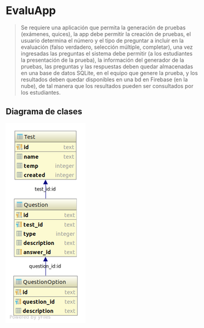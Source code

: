 # EvaluApp

> Se requiere una aplicación que permita la generación de pruebas (exámenes, quices), la app debe permitir la creación de pruebas, el usuario determina el número y el tipo de preguntar a incluir en la evaluación (falso verdadero, selección múltiple, completar), una vez ingresadas las preguntas el sistema debe permitir (a los estudiantes la presentación de la prueba), la información del generador de la pruebas, las preguntas y las respuestas deben quedar almacenadas en una base de datos SQLite, en el equipo que genere la prueba, y los resultados deben quedar disponibles en una bd en Firebase (en la nube), de tal manera que los resultados pueden ser consultados por los estudiantes.


## Diagrama de clases
![uml](_media/uml.png)


